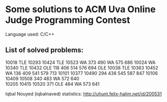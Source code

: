 # Some solutions to ACM Uva Online Judge Programming Contest

Language used: C/C++

## List of solved problems:

10018 TLE  10293      10424 TLE  10523 WA  373     490 WA  575  686
10024 WA   10340 TLE  10432 OLE  118       406     514     576  694 OLE
10038 TLE  10363      10452 WA   136       409     541     579  713
10101      10377      10490      294       438     545     587  847
10106      10409      10508      340       483 WA  572     640  
10205      10415      10520      371 OLE   484 WA  573     641

Iqbal Nouyed (iqbalnaved) statistics: http://uhunt.felix-halim.net/id/200531
